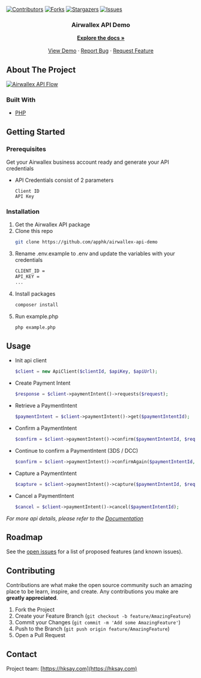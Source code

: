 [![Contributors][contributors-shield]][contributors-url]
[![Forks][forks-shield]][forks-url]
[![Stargazers][stars-shield]][stars-url]
[![Issues][issues-shield]][issues-url]

<p align="center">

  <h3 align="center">Airwallex API Demo</h3>

  <p align="center">
    <a href="https://github.com/apphk/airwallex-api-demo"><strong>Explore the docs »</strong></a>
    <br />
    <br />
    <a href="https://github.com/apphk/airwallex-api-demo">View Demo</a>
    ·
    <a href="https://github.com/apphk/airwallex-api-demo/issues">Report Bug</a>
    ·
    <a href="https://github.com/apphk/airwallex-api-demo/issues">Request Feature</a>
  </p>
</p>


<!-- ABOUT THE PROJECT -->
## About The Project

[![Airwallex API Flow][airwallex-flow]](https://www.airwallex.com/docs/online-airwallexnts__recurring-airwallexnts__api-integration)

### Built With

* [PHP](https://www.php.net/)



## Getting Started

### Prerequisites

Get your Airwallex business account ready and generate your API credentials
* API Credentials consist of 2 parameters
    ```text
    Client ID 
    API Key
    ```

### Installation

1. Get the Airwallex API package 
2. Clone this repo 
    ```sh
    git clone https://github.com/apphk/airwallex-api-demo
    ```
3. Rename .env.example to .env and update the variables with your credentials
    ```sh
    CLIENT_ID =
    API_KEY =
   ...
    ```
4. Install packages
   ```sh
   composer install
   ```
5. Run example.php 
   ```sh
   php example.php 
   ```

## Usage

- Init api client
    ```php
    $client = new ApiClient($clientId, $apiKey, $apiUrl);
    ```
- Create Payment Intent
    ```php
    $response = $client->paymentIntent()->requests($request);
    ```
- Retrieve a PaymentIntent 
    ```php
    $paymentIntent = $client->paymentIntent()->get($paymentIntentId);
    ```  
- Confirm a PaymentIntent
    ```php
    $confirm = $client->paymentIntent()->confirm($paymentIntentId, $request);
    ```
- Continue to confirm a PaymentIntent (3DS / DCC)
    ```php
    $confirm = $client->paymentIntent()->confirmAgain($paymentIntentId, $request);
    ```
- Capture a PaymentIntent
    ```php
    $capture = $client->paymentIntent()->capture($paymentIntentId, $request);
    ```
- Cancel a PaymentIntent
    ```php
    $cancel = $client->paymentIntent()->cancel($paymentIntentId);
    ```
  
_For more api details, please refer to the [Documentation](https://www.airwallex.com/docs/api#/Introduction)_



<!-- ROADMAP -->
## Roadmap

See the [open issues](https://github.com/apphk/airwallex-api-demo/issues) for a list of proposed features (and known issues).



<!-- CONTRIBUTING -->
## Contributing

Contributions are what make the open source community such an amazing place to be learn, inspire, and create. Any contributions you make are **greatly appreciated**.

1. Fork the Project
2. Create your Feature Branch (`git checkout -b feature/AmazingFeature`)
3. Commit your Changes (`git commit -m 'Add some AmazingFeature'`)
4. Push to the Branch (`git push origin feature/AmazingFeature`)
5. Open a Pull Request

<!-- CONTACT -->
## Contact

Project team: [https://hksay.com](https://hksay.com)


<!-- MARKDOWN LINKS & IMAGES -->
<!-- https://www.markdownguide.org/basic-syntax/#reference-style-links -->
[contributors-shield]: https://img.shields.io/github/contributors/apphk/airwallex-api-demo.svg?style=for-the-badge
[contributors-url]: https://github.com/apphk/airwallex-api-demo/graphs/contributors
[forks-shield]: https://img.shields.io/github/forks/apphk/airwallex-api-demo.svg?style=for-the-badge
[forks-url]: https://github.com/apphk/airwallex-api-demo/network/members
[stars-shield]: https://img.shields.io/github/stars/apphk/airwallex-api-demo.svg?style=for-the-badge
[stars-url]: https://github.com/apphk/airwallex-api-demo/stargazers
[issues-shield]: https://img.shields.io/github/issues/apphk/airwallex-api-demo.svg?style=for-the-badge
[issues-url]: https://github.com/apphk/airwallex-api-demo/issues
[airwallex-flow]: https://images.contentful.com/c3n7jozh84hr/5ewNVlLNzq1fyMfbJQhuZc/7ebca30c386b637d29286a581c62a225/API-MIT.png